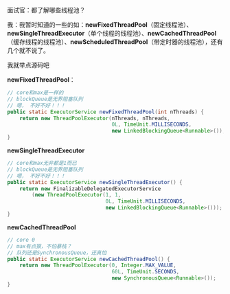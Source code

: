 面试官：都了解哪些线程池？

我：我暂时知道的一些的如：**newFixedThreadPool**（固定线程池）、**newSingleThreadExecutor**（单个线程的线程池）、**newCachedThreadPool**（缓存线程的线程池）、**newScheduledThreadPool**（带定时器的线程池），还有几个就不说了。

我就举点源码吧

**newFixedThreadPool**：

```java
// core和max是一样的
// blockQueue是无界阻塞队列
// 嗯， 不好不好！！！
public static ExecutorService newFixedThreadPool(int nThreads) {
    return new ThreadPoolExecutor(nThreads, nThreads,
                                  0L, TimeUnit.MILLISECONDS,
                                  new LinkedBlockingQueue<Runnable>());
}
```

**newSingleThreadExecutor**

```java
// core和max无非都是1而已
// blockQueue是无界阻塞队列
// 嗯， 不好不好！！！
public static ExecutorService newSingleThreadExecutor() {
    return new FinalizableDelegatedExecutorService
        (new ThreadPoolExecutor(1, 1,
                                0L, TimeUnit.MILLISECONDS,
                                new LinkedBlockingQueue<Runnable>()));
}
```

**newCachedThreadPool**

```java
// core 0
// max有点狠，不怕暴栈？
// 队列还是SynchronousQueue，还真怕
public static ExecutorService newCachedThreadPool() {
    return new ThreadPoolExecutor(0, Integer.MAX_VALUE,
                                  60L, TimeUnit.SECONDS,
                                  new SynchronousQueue<Runnable>());
}
```